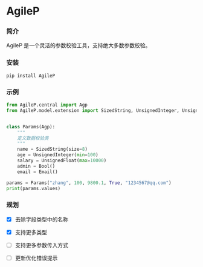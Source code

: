 # AgileP

### 简介
AgileP 是一个灵活的参数校验工具，支持绝大多数参数校验。



### 安装

```
pip install AgileP
```



### 示例

```python
from AgileP.central import Agp
from AgileP.model.extension import SizedString, UnsignedInteger, UnsignedFloat, Email, Bool


class Params(Agp):
    """
    定义数据校验类
    """
    name = SizedString(size=8)
    age = UnsignedInteger(min=100)
    salary = UnsignedFloat(max=10000)
    admin = Bool()
    email = Email()

params = Params("zhang", 100, 9800.1, True, "1234567@qq.com")
print(params.values)

```



### 规划

+ [x] 去除字段类型中的名称 
+ [x] 支持更多类型 
+ [ ] 支持更多参数传入方式 
+ [ ] 更新优化错误提示 


